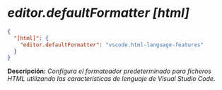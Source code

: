 <!-- Autor: Daniel Benjamin Perez Morales -->
<!-- GitHub: https://github.com/DanielBenjaminPerezMoralesDev13 -->
<!-- GitLab: https://gitlab.com/DanielBenjaminPerezMoralesDev13 -->
<!-- Correo electrónico: danielperezdev@proton.me -->

# ***editor.defaultFormatter [html]***

```json
{
  "[html]": {
    "editor.defaultFormatter": "vscode.html-language-features"
  }
}
```

**Descripción:** *Configura el formateador predeterminado para ficheros HTML utilizando las características de lenguaje de Visual Studio Code.*

